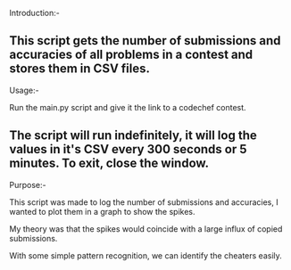 Introduction:-

This script gets the number of submissions and accuracies of all problems in a contest and stores them in CSV files. 
----------------------------------------------------------------------------------------------------
Usage:-

Run the main.py script and give it the link to a codechef contest.

The script will run indefinitely, it will log the values in it's CSV every 300 seconds or 5 minutes. To exit, close the window.
-----------------------------------------------------------------------------------------------------
Purpose:-

This script was made to log the number of submissions and accuracies, I wanted to plot them in a graph to show the spikes. 

My theory was that the spikes would coincide with a large influx of copied submissions. 

With some simple pattern recognition, we can identify the cheaters easily.